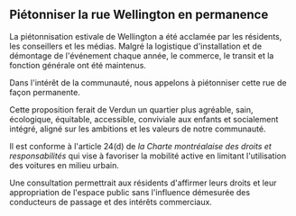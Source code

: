 ## Piétonniser la rue Wellington en permanence

La piétonnisation estivale de Wellington a été acclamée par les résidents,
les conseillers et les médias. Malgré la logistique d'installation et de démontage de l'événement chaque année, le
commerce, le transit et la fonction générale ont été maintenus.

Dans l'intérêt de la communauté, nous appelons à piétonniser cette rue de façon permanente.

Cette proposition ferait de Verdun un quartier plus agréable, sain,
écologique, équitable, accessible, conviviale aux enfants et socialement intégré, aligné sur les ambitions et les
valeurs de notre communauté.

Il est conforme à l'article 24(d) de _la Charte montréalaise des droits et responsabilités_ qui vise à favoriser la
mobilité active en limitant l'utilisation des voitures en milieu urbain.

Une consultation permettrait aux résidents d'affirmer leurs droits et leur appropriation de l'espace public sans
l'influence démesurée des conducteurs de passage et des intérêts commerciaux.
